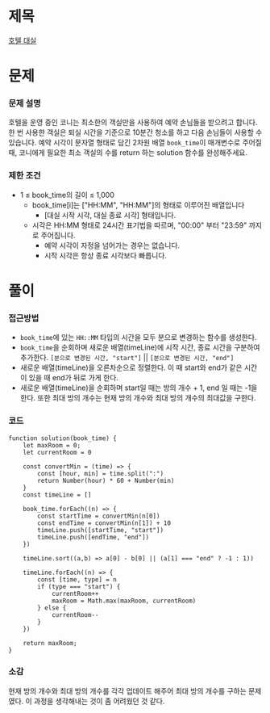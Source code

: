 # 제목

[호텔 대실](https://school.programmers.co.kr/learn/courses/30/lessons/155651)

# 문제

### 문제 설명

호텔을 운영 중인 코니는 최소한의 객실만을 사용하여 예약 손님들을 받으려고 합니다. 한 번 사용한 객실은 퇴실 시간을 기준으로 10분간 청소를 하고 다음 손님들이 사용할 수 있습니다.
예약 시각이 문자열 형태로 담긴 2차원 배열 `book_time`이 매개변수로 주어질 때, 코니에게 필요한 최소 객실의 수를 return 하는 solution 함수를 완성해주세요.

### 제한 조건

- 1 ≤ book_time의 길이 ≤ 1,000
  - book_time[i]는 ["HH:MM", "HH:MM"]의 형태로 이루어진 배열입니다
    - [대실 시작 시각, 대실 종료 시각] 형태입니다.
  - 시각은 HH:MM 형태로 24시간 표기법을 따르며, "00:00" 부터 "23:59" 까지로 주어집니다.
    - 예약 시각이 자정을 넘어가는 경우는 없습니다.
    - 시작 시각은 항상 종료 시각보다 빠릅니다.

# 풀이

### 접근방법

- `book_time`에 있는 `HH::MM` 타입의 시간을 모두 분으로 변경하는 함수를 생성한다.
- `book_time`을 순회하며 새로운 배열(timeLine)에 시작 시간, 종료 시간을 구분하여 추가한다. `[분으로 변경된 시간, "start"]` || `[분으로 변경된 시간, "end"]`
- 새로운 배열(timeLine)을 오른차순으로 정렬한다. 이 때 start와 end가 같은 시간이 있을 때 end가 뒤로 가게 한다.
- 새로운 배열(timeLine)을 순회하며 start일 때는 방의 개수 + 1, end 일 때는 -1을 한다. 또한 최대 방의 개수는 현재 방의 개수와 최대 방의 개수의 최대값을 구한다.

### 코드

```
function solution(book_time) {
    let maxRoom = 0;
    let currentRoom = 0

    const convertMin = (time) => {
        const [hour, min] = time.split(":")
        return Number(hour) * 60 + Number(min)
    }
    const timeLine = []

    book_time.forEach((n) => {
        const startTime = convertMin(n[0])
        const endTime = convertMin(n[1]) + 10
        timeLine.push([startTime, "start"])
        timeLine.push([endTime, "end"])
    })

    timeLine.sort((a,b) => a[0] - b[0] || (a[1] === "end" ? -1 : 1))

    timeLine.forEach((n) => {
        const [time, type] = n
        if (type === "start") {
            currentRoom++
            maxRoom = Math.max(maxRoom, currentRoom)
        } else {
            currentRoom--
        }
    })

    return maxRoom;
}
```

### 소감

현재 방의 개수와 최대 방의 개수를 각각 업데이트 해주어 최대 방의 개수를 구하는 문제였다. 이 과정을 생각해내는 것이 좀 어려웠던 것 같다.
